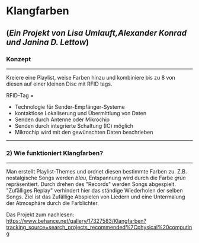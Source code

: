 # Klangfarben
(*Ein Projekt von Lisa Umlauft,Alexander Konrad und Janina D. Lettow*)
 &nbsp;
---
### **Konzept**
---
Kreiere eine Playlist, weise Farben hinzu und kombiniere bis zu 8 von diesen auf einer kleinen Disc mit RFID tags.

RFID-Tag =

- Technologie für Sender-Empfänger-Systeme
- kontaktlose Lokaliserung und Übermittlung von Daten
- Senden durch Antenne oder Mikrochip
- Senden durch integrierte Schaltung (IC) möglich
- Mikrochip wird mit den gewünschten Daten beschrieben

---
### **2) Wie funktioniert Klangfarben?**
---

Man erstellt Playlist-Themes und ordnet diesen bestimmte Farben zu. Z.B. nostalgische Songs werden *blau*, Entspannung wird durch die Farbe *grün* repräsentiert.
Durch drehen des "Records" werden Songs abgespielt. "Zufälliges Replay" verhindert hier das ständige Wiederholen der selben Songs.
Ziel ist das Zufällige Abspielen von Liedern und eine Untermalung der Atmosphäre durch die Farblichter.


Das Projekt zum nachlesen:
<https://www.behance.net/gallery/17327583/Klangfarben?tracking_source=search_projects_recommended%7Cphysical%20computing>
